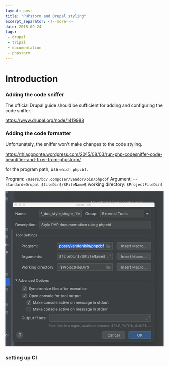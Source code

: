 ```yaml
---
layout: post
title: "PHPstorm and Drupal styling"
excerpt_separator: <!--more-->
date: 2018-09-24
tags:
 - drupal
 - tripal
 - documentation
 - phpstorm
---
```


# Introduction

<!--more-->

### Adding the code sniffer

The official Drupal guide should be sufficient for adding and configuring the code sniffer.

https://www.drupal.org/node/1419988

### Adding the code formatter

Unfortunately, the sniffer won't make changes to the code styling.

https://thiagoponte.wordpress.com/2015/08/03/run-php-codesniffer-code-beautifier-and-fixer-from-phpstorm/

for the program path, use `which phpcbf`.

Program: `/Users/bc/.composer/vendor/bin/phpcbf`
Argument:  `--standard=Drupal $fileDir$/$FileName$`
working directory: `$ProjectFileDir$`


![phpcbf script configuration](/assets/img/phpcbf_script_config.png)


### setting up CI
